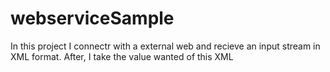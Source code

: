 # webserviceSample
In this project I connectr with a external web and recieve an input stream in XML format. After, I take the value wanted of this XML
